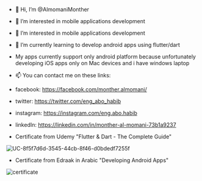 - 👋 Hi, I’m @AlmomaniMonther
- 👀 I’m interested in mobile applications development
- 👀 I’m interested in mobile applications development
- 🌱 I’m currently learning to develop android apps using flutter/dart

-  My apps currently support only android platform 
  because unfortunately developing iOS apps only on Mac devices and i have windows laptop

- 📫 You can contact me on these links:
- facebook: https://facebook.com/monther.almomani/
- twitter: https://twitter.com/eng_abo_habib
- instagram: https://instagram.com/eng.abo.habib
- linkedIn: https://linkedin.com/in/monther-al-momani-73b1a9237

- Certificate from Udemy "Flutter & Dart - The Complete Guide"

![UC-8f5f7d6d-3545-44cb-8f46-d0bdedf7255f](https://user-images.githubusercontent.com/93454138/162590418-e8f6f579-1098-47b1-8b83-eb539c0d69f9.jpg)

- Certificate from Edraak in Arabic "Developing Android Apps"

![certificate](https://user-images.githubusercontent.com/93454138/162590591-2be90267-a280-4395-a980-bb1be27412b2.jpg)


<!---
AlmomaniMonther/AlmomaniMonther is a ✨ special ✨ repository because its `README.md` (this file) appears on your GitHub profile.
You can click the Preview link to take a look at your changes.
--->

